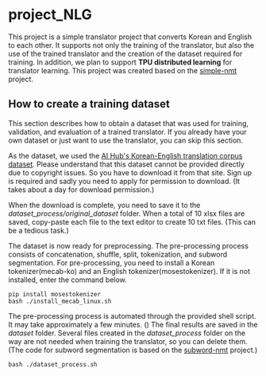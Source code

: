 # project_NLG

This project is a simple translator project that converts Korean and English to each other. 
It supports not only the training of the translator, but also the use of the trained translator and the creation of the dataset required for training. 
In addition, we plan to support **TPU distributed learning** for translator learning. 
This project was created based on the [simple-nmt](https://github.com/kh-kim/simple-nmt) project.

## How to create a training dataset 

This section describes how to obtain a dataset that was used for training, validation, and evaluation of a trained translator. 
If you already have your own dataset or just want to use the translator, you can skip this section. 

As the dataset, we used the [AI Hub's Korean-English translation corpus dataset](https://aihub.or.kr/aidata/87/download). 
Please understand that this dataset cannot be provided directly due to copyright issues. 
So you have to download it from that site. Sign up is required and sadly you need to apply for permission to download. (It takes about a day for download permission.)

When the download is complete, you need to save it to the *dataset_process/original_dataset* folder. 
When a total of 10 xlsx files are saved, copy-paste each file to the text editor to create 10 txt files. (This can be a tedious task.)

The dataset is now ready for preprocessing. The pre-processing process consists of concatenation, shuffle, split, tokenization, and subword segmentation. 
For pre-processing, you need to install a Korean tokenizer(mecab-ko) and an English tokenizer(mosestokenizer). 
If it is not installed, enter the command below.

```
pip install mosestokenizer
bash ./install_mecab_linux.sh
```

The pre-processing process is automated through the provided shell script. It may take approximately a few minutes. ()
The final results are saved in the *dataset* folder. Several files created in the *dataset_process* folder on the way are not needed when training the translator, so you can delete them. (The code for subword segmentation is based on the [subword-nmt](https://github.com/kh-kim/subword-nmt) project.) 

```
bash ./dataset_process.sh
```
